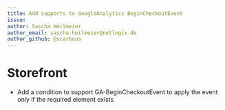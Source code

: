 ```yaml
---
title: Add supports to GoogleAnalytics BeginCheckoutEvent
issue: 
author: Sascha Heilmeier
author_email: sascha.heilmeier@netlogix.de
author_github: @scarbous
---
```

# Storefront
* Add a condition to support GA-BeginCheckoutEvent to apply the event only if the required element exists